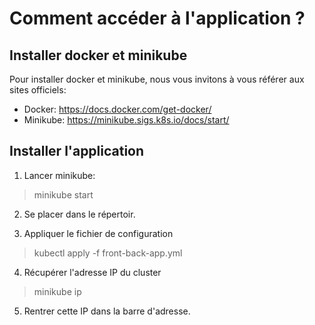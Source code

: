 # Comment accéder à l'application ?

## Installer docker et minikube

Pour installer docker et minikube, nous vous invitons à vous référer aux sites officiels:

- Docker: https://docs.docker.com/get-docker/
- Minikube: https://minikube.sigs.k8s.io/docs/start/

## Installer l'application

1) Lancer minikube:
> minikube start

2) Se placer dans le répertoir.

3) Appliquer le fichier de configuration
> kubectl apply -f front-back-app.yml

4) Récupérer l'adresse IP du cluster
> minikube ip

5) Rentrer cette IP dans la barre d'adresse.
